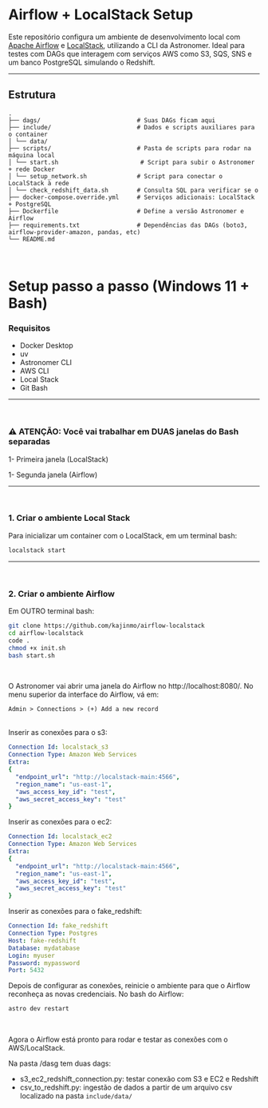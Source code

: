 # Airflow + LocalStack Setup

Este repositório configura um ambiente de desenvolvimento local com [Apache Airflow](https://airflow.apache.org/) e [LocalStack](https://localstack.cloud/), utilizando a CLI da Astronomer. Ideal para testes com DAGs que interagem com serviços AWS como S3, SQS, SNS e um banco PostgreSQL simulando o Redshift.

---

## Estrutura

```
.
├── dags/                           # Suas DAGs ficam aqui
├── include/                        # Dados e scripts auxiliares para o container
│ └── data/
├── scripts/                        # Pasta de scripts para rodar na máquina local
│ └── start.sh                       # Script para subir o Astronomer + rede Docker
│ └── setup_network.sh              # Script para conectar o LocalStack à rede
│ └── check_redshift_data.sh        # Consulta SQL para verificar se o              
├── docker-compose.override.yml     # Serviços adicionais: LocalStack + PostgreSQL
├── Dockerfile                      # Define a versão Astronomer e Airflow
├── requirements.txt                # Dependências das DAGs (boto3, airflow-provider-amazon, pandas, etc)
└── README.md
```

<br>

# Setup passo a passo (Windows 11 + Bash)

### Requisitos
- Docker Desktop
- uv
- Astronomer CLI
- AWS CLI
- Local Stack
- Git Bash

---
<br>

### ⚠️ ATENÇÃO: Você vai trabalhar em DUAS janelas do Bash separadas

1- Primeira janela (LocalStack)

1- Segunda janela (Airflow)

---

<br>

### 1. Criar o ambiente Local Stack
Para inicializar um container com o LocalStack, em um terminal bash:
```bash
localstack start
```

---
<br>

### 2. Criar o ambiente Airflow
Em OUTRO terminal bash:

```bash
git clone https://github.com/kajinmo/airflow-localstack
cd airflow-localstack
code .
chmod +x init.sh
bash start.sh
```

<br>

O Astronomer vai abrir uma janela do Airflow no http://localhost:8080/. No menu superior da interface do Airflow, vá em:

`Admin > Connections > (+) Add a new record`

<br>
Inserir as conexões para o s3:

```yaml
Connection Id: localstack_s3
Connection Type: Amazon Web Services
Extra:
{
  "endpoint_url": "http://localstack-main:4566",
  "region_name": "us-east-1",
  "aws_access_key_id": "test",
  "aws_secret_access_key": "test"
}
```

Inserir as conexões para o ec2:
```yaml
Connection Id: localstack_ec2
Connection Type: Amazon Web Services
Extra:
{
  "endpoint_url": "http://localstack-main:4566",
  "region_name": "us-east-1",
  "aws_access_key_id": "test",
  "aws_secret_access_key": "test"
}
```

Inserir as conexões para o fake_redshift:
```yaml
Connection Id: fake_redshift
Connection Type: Postgres
Host: fake-redshift
Database: mydatabase
Login: myuser
Password: mypassword
Port: 5432
```

Depois de configurar as conexões, reinicie o ambiente para que o Airflow reconheça as novas credenciais. No bash do Airflow:

```bash
astro dev restart
```

<br>

Agora o Airflow está pronto para rodar e testar as conexões com o AWS/LocalStack.

Na pasta /dasg tem duas dags:
- s3_ec2_redshift_connection.py: testar conexão com S3 e EC2 e Redshift
- csv_to_redshift.py: ingestão de dados a partir de um arquivo csv localizado na pasta `include/data/`